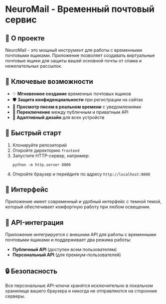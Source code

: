 # NeuroMail - Временный почтовый сервис

## 📧 О проекте

NeuroMail - это мощный инструмент для работы с временными почтовыми ящиками. Приложение позволяет создавать виртуальные почтовые ящики для защиты вашей основной почты от спама и нежелательных рассылок.

## 🔑 Ключевые возможности

- ✨ **Мгновенное создание** временных почтовых ящиков
- 🛡️ **Защита конфиденциальности** при регистрации на сайтах
- 📨 **Просмотр писем в реальном времени** с уведомлениями
- 🔄 **Переключение** между публичным и приватным API
- 📱 **Адаптивный дизайн** для всех устройств

## 🚀 Быстрый старт

1. Клонируйте репозиторий
2. Откройте директорию `frontend`
3. Запустите HTTP-сервер, например:
   ```
   python -m http.server 8000
   ```
4. Откройте браузер и перейдите по адресу `http://localhost:8000`

## 🎨 Интерфейс

Приложение имеет современный и удобный интерфейс с темной темой, который обеспечивает комфортную работу при любом освещении. 

## 📝 API-интеграция

Приложение интегрируется с внешним API для работы с временными почтовыми ящиками и поддерживает два режима работы:
- **Публичный API** (доступен всем пользователям)
- **Персональный API** (для премиум-пользователей)

## 🔒 Безопасность

Все персональные API-ключи хранятся исключительно в локальном хранилище вашего браузера и никогда не отправляются на сторонние серверы. 